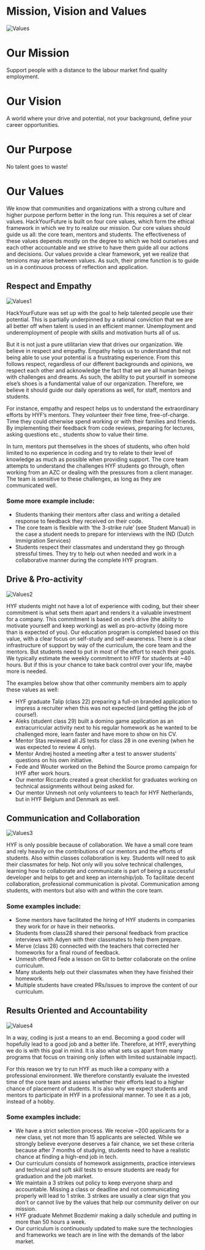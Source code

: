 # Mission, Vision and Values

![Values](assets/values.jpg)

# Our Mission
Support people with a distance to the labour market find quality employment.

# Our Vision
A world where your drive and potential, not your background, define your career opportunities.

# Our Purpose
No talent goes to waste!

# Our Values
We know that communities and organizations with a strong culture and higher purpose perform better in the long run. This requires a set of clear values. HackYourFuture is built on four core values, which form the ethical framework in which we try to realize our mission. Our core values should guide us all: the core team, mentors and students. The effectiveness of these values depends mostly on the degree to which we hold ourselves and each other accountable and we strive to have them guide all our actions and decisions. Our values provide a clear framework, yet we realize that tensions may arise between values. As such, their prime function is to guide us in a continuous process of reflection and application.

## Respect and Empathy

![Values1](assets/v1.jpg)

HackYourFuture was set up with the goal to help talented people use their potential. 
This is partially underpinned by a rational conviction that we are all better off when talent is used in an efficient manner. Unemployment and underemployment of people with skills and motivation hurts all of us. 

But it is not just a pure utilitarian view that drives our organization. We believe in respect and empathy. Empathy helps us to understand that not being able to use your potential is a frustrating experience. From this follows respect, regardless of our different backgrounds and opinions, we respect each other and acknowledge the fact that we are all human beings with challenges and dreams. As such, the ability to put yourself in someone else’s shoes is a fundamental value of our organization. Therefore, we believe it should guide our daily operations as well, for staff, mentors and students.

For instance, empathy and respect helps us to understand the extraordinary efforts by HYF’s mentors. They volunteer their free time, free-of-charge. Time they could otherwise spend working or with their families and friends. By implementing their feedback from code reviews, preparing for lectures, asking questions etc., students show to value their time. 

In turn, mentors put themselves in the shoes of students, who often hold limited to no experience in coding and try to relate to their level of knowledge as much as possible when providing support. 
The core team attempts to understand the challenges HYF students go through, often working from an AZC or dealing with the pressures from a client manager. The team is sensitive to these challenges, as long as they are communicated well.

### Some more example include:
- Students thanking their mentors after class and writing a detailed response to feedback they received on their code. 
- The core team is flexible with ‘the 3-strike rule’ (see Student Manual) in the case a student  needs to prepare for interviews with the IND (Dutch Immigration Services) 
- Students respect their classmates and understand they go through stressful times. They try to help out when needed and work in a collaborative manner during the complete HYF program.

## Drive & Pro-activity

![Values2](assets/v2.jpg)

HYF students might not have a lot of experience with coding, but their sheer commitment is what sets them apart and renders it a valuable investment for a company. This commitment is based on one’s drive (the ability to motivate yourself and keep working) as well as pro-activity (doing more than is expected of you). Our education program is completed based on this value, with a clear focus on self-study and self-awareness. There is a clear infrastructure of support by way of the curriculum, the core team and the mentors. But students need to put in most of the effort to reach their goals. We typically estimate the weekly commitment to HYF for students at ~40 hours. But if this is your chance to take back control over your life, maybe more is needed. 

The examples below show that other community members aim to apply these values as well:

- HYF graduate Talip (class 22) preparing a full-on branded application to impress a recruiter when this was not expected (and getting the job of course!).
- Aleks (student class 29) built a domino game application as an extracurricular activity next to his regular homework as he wanted to be challenged more, learn faster and have more to show on his CV.
- Mentor Stas reviewed all JS tests for class 28 in one evening (when he was expected to review 4 only).
- Mentor Andrej hosted a meeting after a test to answer students’ questions on his own initiative.
- Fede and Wouter worked on the Behind the Source promo campaign for HYF after work hours.
- Our mentor Riccardo created a great checklist for graduates working on technical assignments without being asked for.
- Our mentor Unmesh not only volunteers to teach for HYF Netherlands, but in HYF Belgium and Denmark as well.

## Communication and Collaboration

![Values3](assets/v3.jpg)

HYF is only possible because of collaboration. We have a small core team and rely heavily on the contributions of our mentors and the efforts of students. Also within classes collaboration is key. Students will need to ask their classmates for help. Not only will you solve technical challenges, learning how to collaborate and communicate is part of being a successful developer and helps to get and keep an internship/job. To facilitate decent collaboration, professional communication is pivotal. Communication among students, with mentors but also with and within the core team. 

### Some examples include:
- Some mentors have facilitated the hiring of HYF students in companies they work for or have in their networks.
- Students from class28 shared their personal feedback from practice interviews with Adyen with their classmates to help them prepare.
- Merve (class 28) connected with the teachers that corrected her homeworks for a final round of feedback.
- Unmesh offered Fede a lesson on Git to better collaborate on the online curriculum.
- Many students help out their classmates when they have finished their homework.
- Multiple students have created PRs/issues to improve the content of our curriculum.

## Results Oriented and Accountability

![Values4](assets/v4.jpg)

In a way, coding is just a means to an end. Becoming a good coder will hopefully lead to a good job and a better life. Therefore, at HYF, everything we do is with this goal in mind. It is also what sets us apart from many programs that focus on training only (often with limited sustainable impact).

For this reason we try to run HYF as much like a company with a professional environment. We therefore constantly evaluate the invested time of the core team and assess whether their efforts lead to a higher chance of placement of students. It is also why we expect students and mentors to participate in HYF in a professional manner. To see it as a job, instead of a hobby.

### Some examples include:
- We have a strict selection process. We receive ~200 applicants for a new class, yet not more than 15 applicants are selected. While we strongly believe everyone deserves a fair chance, we set these criteria because after 7 months of studying, students need to have a realistic chance at finding a high-end job in tech.
- Our curriculum consists of homework assignments, practice interviews and technical and soft skill tests to ensure students are ready for graduation and the job market.
- We maintain a 3 strikes out policy to keep everyone sharp and accountable. Missing a class or deadline and not communicating properly will lead to 1 strike. 3 strikes are usually a clear sign that you don't or cannot live by the values that help our community deliver on our mission.
- HYF graduate Mehmet Bozdemir making a daily schedule and putting in more than 50 hours a week.
- Our curriculum is continuously updated to make sure the technologies and frameworks we teach are in line with the demands of the labor market.
